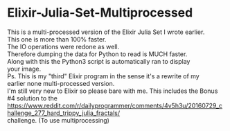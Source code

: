 # Elixir-Julia-Set-Multiprocessed
This is a multi-processed version of the Elixir Julia Set I wrote earlier.<br>
This one is more than 100% faster.<br>
The IO operations were redone as well.<br>
Therefore dumping the data for Python to read is MUCH faster.<br>
Along with this the Python3 script is automatically ran to display<br>
your image.<br>
Ps. This is my "third" Elixir program in the sense it's a rewrite of my<br>
earlier none multi-processed version.<br>
I'm still very new to Elixir so please bare with me.
This includes the Bonus #4 solution to the <br>
https://www.reddit.com/r/dailyprogrammer/comments/4v5h3u/20160729_challenge_277_hard_trippy_julia_fractals/ <br>
challenge. (To use multiprocessing)
